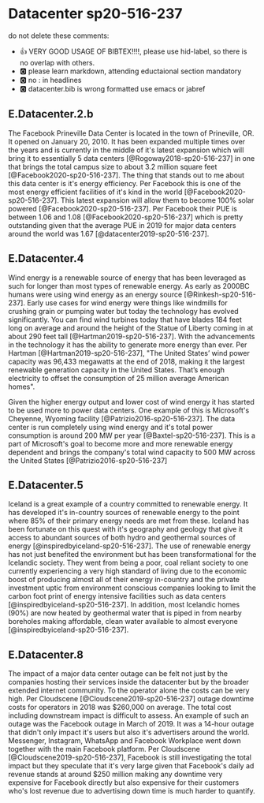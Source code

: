 # Datacenter sp20-516-237

do not delete these comments:

* :+1: VERY GOOD USAGE OF BIBTEX!!!!, please use hid-label, so there is no overlap with others.
* :o2: please learn markdown, attending eductaional section mandatory
* :o2: no : in headlines
* :o2: datacenter.bib is wrong formatted use emacs or jabref

## E.Datacenter.2.b

The Facebook Prineville Data Center is located in the town of Prineville, OR.  It opened on January 20, 2010.  It has been expanded multiple times over the years and is currently in the middle of it's latest expansion which will bring it to essentially 5 data centers [@Rogoway2018-sp20-516-237] in one that brings the total campus size to about 3.2 million square feet [@Facebook2020-sp20-516-237].  The thing that stands out to me about this data center is it's energy efficiency.  Per Facebook this is one of the most energy efficient facilities of it's kind in the world [@Facebook2020-sp20-516-237].  This latest expansion will allow them to become 100% solar powered [@Facebook2020-sp20-516-237].  Per Facebook their PUE is between 1.06 and 1.08 [@Facebook2020-sp20-516-237] which is pretty outstanding given that the average PUE in 2019 for major data centers around the world was 1.67 [@datacenter2019-sp20-516-237]. 

## E.Datacenter.4

Wind energy is a renewable source of energy that has been leveraged as such for longer than most types of renewable energy.  As early as 2000BC humans were using wind energy as an energy source [@Rinkesh-sp20-516-237].  Early use cases for wind energy were things like windmills for crushing grain or pumping water but today the technology has evolved significantly.  You can find wind turbines today that have blades 184 feet long on average and around the height of the Statue of Liberty coming in at about 290 feet tall [@Hartman2019-sp20-516-237].  With the advancements in the technology it has the ability to generate more energy than ever.  Per Hartman [@Hartman2019-sp20-516-237], "The United States’ wind power capacity was 96,433 megawatts at the end of 2018, making it the largest renewable generation capacity in the United States. That’s enough electricity to offset the consumption of 25 million average American homes".

Given the higher energy output and lower cost of wind energy it has started to be used more to power data centers.  One example of this is Microsoft's Cheyenne, Wyoming facility [@Patrizio2016-sp20-516-237].  The data center is run completely using wind energy and it's total power consumption is around 200 MW per year [@Baxtel-sp20-516-237].  This is a part of Microsoft's goal to become more and more renewable energy dependent and brings the company's total wind capacity to 500 MW across the United States [@Patrizio2016-sp20-516-237]

## E.Datacenter.5

Iceland is a great example of a country committed to renewable energy.  It has developed it's in-country sources of renewable energy to the point where 85% of their primary energy needs are met from these.  Iceland has been fortunate on this quest with it's geography and geology that give it access to abundant sources of both hydro and geothermal sources of energy [@inspiredbyiceland-sp20-516-237].  The use of renewable energy has not just benefited the environment but has been transformational for the Icelandic society.  They went from being a poor, coal reliant society to one currently experiencing a very high standard of living due to the economic boost of producing almost all of their energy in-country and the private investment uptic from environment conscious companies looking to limit the carbon foot print of energy intensive facilities such as data centers [@inspiredbyiceland-sp20-516-237].  In addition, most Icelandic homes (90%) are now heated by geothermal water that is piped in from nearby boreholes making affordable, clean water available to almost everyone [@inspiredbyiceland-sp20-516-237].   

## E.Datacenter.8

The impact of a major data center outage can be felt not just by the companies hosting their services inside the datacenter but by the broader extended internet community.  To the operator alone the costs can be very high.  Per Cloudscene [@Cloudscene2019-sp20-516-237] outage downtime costs for operators in 2018 was $260,000 on average.  The total cost including downstream impact is difficult to assess.  An example of such an outage was the Facebook outage in March of 2019.  It was a 14-hour outage that didn't only impact it's users but also it's advertisers around the world.  Messenger, Instagram, WhatsApp and Facebook Workplace went down together with the main Facebook platform.  Per Cloudscene [@Cloudscene2019-sp20-516-237], Facebook is still investigating the total impact but they speculate that it's very large given that Facebook's daily ad revenue stands at around $250 million making any downtime very expensive for Facebook directly but also expensive for their customers who's lost revenue due to advertising down time is much harder to quantify.

